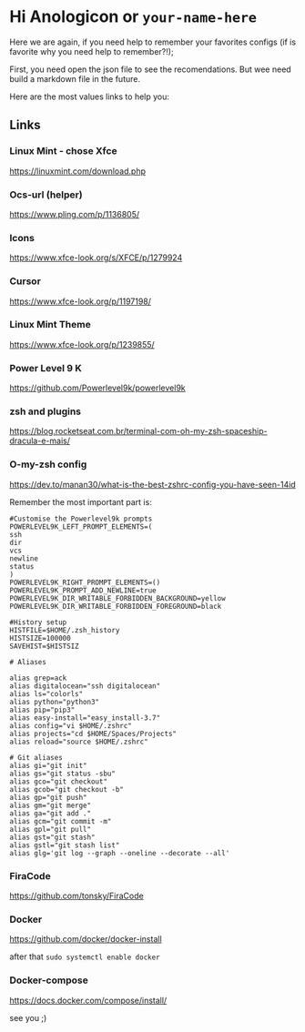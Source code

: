 # Hi Anologicon or `your-name-here`

Here we are again, if you need help to remember your favorites configs (if is favorite why you need help to remember?!);

First, you need open the json file to see the recomendations. But wee need build a markdown file in the future.

Here are the most values links to help you:


## Links

### Linux Mint - chose Xfce

https://linuxmint.com/download.php

### Ocs-url (helper)

https://www.pling.com/p/1136805/

### Icons

https://www.xfce-look.org/s/XFCE/p/1279924

### Cursor

https://www.xfce-look.org/p/1197198/

### Linux Mint Theme

https://www.xfce-look.org/p/1239855/

### Power Level 9 K

https://github.com/Powerlevel9k/powerlevel9k

### zsh and plugins

https://blog.rocketseat.com.br/terminal-com-oh-my-zsh-spaceship-dracula-e-mais/

### O-my-zsh config

https://dev.to/manan30/what-is-the-best-zshrc-config-you-have-seen-14id

Remember the most important part is:

```
#Customise the Powerlevel9k prompts
POWERLEVEL9K_LEFT_PROMPT_ELEMENTS=(
ssh
dir
vcs
newline
status
)
POWERLEVEL9K_RIGHT_PROMPT_ELEMENTS=()
POWERLEVEL9K_PROMPT_ADD_NEWLINE=true
POWERLEVEL9K_DIR_WRITABLE_FORBIDDEN_BACKGROUND=yellow
POWERLEVEL9K_DIR_WRITABLE_FORBIDDEN_FOREGROUND=black

#History setup
HISTFILE=$HOME/.zsh_history
HISTSIZE=100000
SAVEHIST=$HISTSIZ

# Aliases

alias grep=ack
alias digitalocean="ssh digitalocean"
alias ls="colorls"
alias python="python3"
alias pip="pip3"
alias easy-install="easy_install-3.7"
alias config="vi $HOME/.zshrc"
alias projects="cd $HOME/Spaces/Projects"
alias reload="source $HOME/.zshrc"

# Git aliases
alias gi="git init"
alias gs="git status -sbu"
alias gco="git checkout"
alias gcob="git checkout -b"
alias gp="git push"
alias gm="git merge"
alias ga="git add ."
alias gcm="git commit -m"
alias gpl="git pull"
alias gst="git stash"
alias gstl="git stash list"
alias glg='git log --graph --oneline --decorate --all'

```

### FiraCode
https://github.com/tonsky/FiraCode

### Docker

https://github.com/docker/docker-install

after that
`sudo systemctl enable docker`

### Docker-compose

https://docs.docker.com/compose/install/


see you ;)
